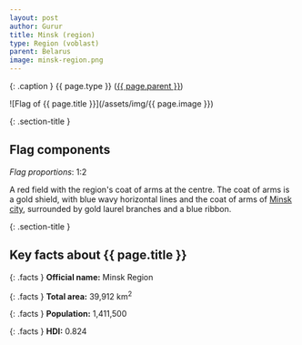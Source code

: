 ```yaml
---
layout: post
author: Gurur
title: Minsk (region)
type: Region (voblast)
parent: Belarus
image: minsk-region.png
---
```

{: .caption }
{{ page.type }} ([{{ page.parent }}](/2019/03/13/belarus.html))

![Flag of {{ page.title }}](/assets/img/{{ page.image }})

{: .section-title }
## Flag components

*Flag proportions*: 1:2

A red field with the region's coat of arms at the centre. The coat of arms is a gold shield, with blue wavy horizontal lines and the coat of arms of [Minsk city](/2019/03/14/minsk.html), surrounded by gold laurel branches and a blue ribbon.

{: .section-title }
## Key facts about {{ page.title }}

{: .facts }
**Official name:** Minsk Region

{: .facts }
**Total area:** 39,912 km<sup>2</sup>

{: .facts }
**Population:** 1,411,500

{: .facts }
**HDI:** 0.824
